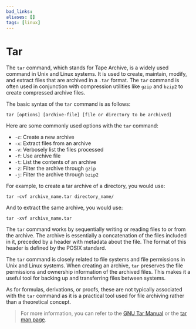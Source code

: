 ```yaml
---
bad_links: 
aliases: []
tags: [linux]
---
```

# Tar

The `tar` command, which stands for Tape Archive, is a widely used command in Unix and Linux systems. It is used to create, maintain, modify, and extract files that are archived in a `.tar` format. The `tar` command is often used in conjunction with compression utilities like `gzip` and `bzip2` to create compressed archive files.

The basic syntax of the `tar` command is as follows:

```
tar [options] [archive-file] [file or directory to be archived]
```

Here are some commonly used options with the `tar` command:

- `-c`: Create a new archive
- `-x`: Extract files from an archive
- `-v`: Verbosely list the files processed
- `-f`: Use archive file
- `-t`: List the contents of an archive
- `-z`: Filter the archive through `gzip`
- `-j`: Filter the archive through `bzip2`

For example, to create a tar archive of a directory, you would use:

```
tar -cvf archive_name.tar directory_name/
```

And to extract the same archive, you would use:

```
tar -xvf archive_name.tar
```

The `tar` command works by sequentially writing or reading files to or from the archive. The archive is essentially a concatenation of the files included in it, preceded by a header with metadata about the file. The format of this header is defined by the POSIX standard.

The `tar` command is closely related to file systems and file permissions in Unix and Linux systems. When creating an archive, `tar` preserves the file permissions and ownership information of the archived files. This makes it a useful tool for backing up and transferring files between systems.

As for formulas, derivations, or proofs, these are not typically associated with the `tar` command as it is a practical tool used for file archiving rather than a theoretical concept.

> For more information, you can refer to the [GNU Tar Manual](https://www.gnu.org/software/tar/manual/tar.html) or the [tar man page](https://man7.org/linux/man-pages/man1/tar.1.html).